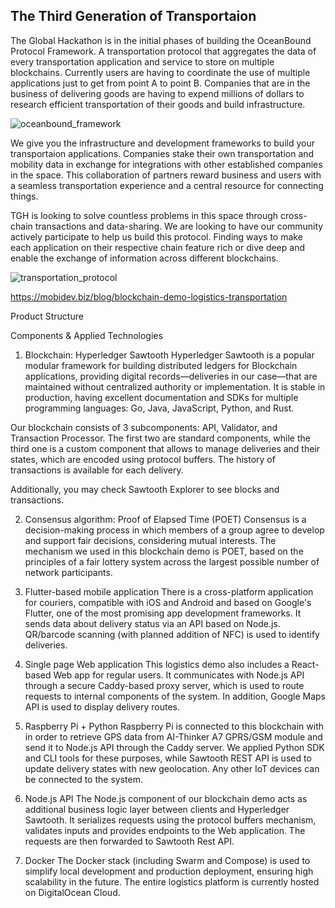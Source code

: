 ## The Third Generation of Transportaion

The Global Hackathon is in the initial phases of building the OceanBound Protocol Framework. A transportation protocol that aggregates the data of every transportation application and service to store on multiple blockchains.  Currently users are having to coordinate the use of multiple applications just to get from point A to point B.  Companies that are in the business of delivering goods are having to expend millions of dollars to research efficient transportation of their goods and build infrastructure.

![oceanbound_framework](https://user-images.githubusercontent.com/7444521/55461724-fe8d0700-55a9-11e9-8190-4933e2c5eff3.jpg)


We give you the infrastructure and development frameworks to build your transportaion applications.  Companies stake their own transportation and mobility data in exchange for integrations with other established companies in the space.  This collaboration of partners reward business and users with a seamless transportation experience and a central resource for connecting things.


TGH is looking to solve countless problems in this space through cross-chain transactions and data-sharing.  We are looking to have our community actively participate to help us build this protocol.  Finding ways to make each application on their respective chain feature rich or dive deep and enable the exchange of information across different blockchains. 


![transportation_protocol](https://user-images.githubusercontent.com/7444521/55461325-07310d80-55a9-11e9-82ef-4a3609052270.jpg)



https://mobidev.biz/blog/blockchain-demo-logistics-transportation


Product Structure


Components & Applied Technologies

1. Blockchain: Hyperledger Sawtooth
Hyperledger Sawtooth is a popular modular framework for building distributed ledgers for Blockchain applications, providing digital records—deliveries in our case—that are maintained without centralized authority or implementation. It is stable in production, having excellent documentation and SDKs for multiple programming languages: Go, Java, JavaScript, Python, and Rust.

Our blockchain consists of 3 subcomponents: API, Validator, and Transaction Processor. The first two are standard components, while the third one is a custom component that allows to manage deliveries and their states, which are encoded using protocol buffers. The history of transactions is available for each delivery.

Additionally, you may check Sawtooth Explorer to see blocks and transactions.



2. Consensus algorithm: Proof of Elapsed Time (POET)
Consensus is a decision-making process in which members of a group agree to develop and support fair decisions, considering mutual interests. The mechanism we used in this blockchain demo is POET, based on the principles of a fair lottery system across the largest possible number of network participants.



3. Flutter-based mobile application
There is a cross-platform application for couriers, compatible with iOS and Android and based on Google's Flutter, one of the most promising app development frameworks. It sends data about delivery status via an API based on Node.js. QR/barcode scanning (with planned addition of NFC) is used to identify deliveries.



4. Single page Web application
This logistics demo also includes a React-based Web app for regular users. It communicates with Node.js API through a secure Caddy-based proxy server, which is used to route requests to internal components of the system. In addition, Google Maps API is used to display delivery routes.



5. Raspberry Pi + Python
Raspberry Pi is connected to this blockchain with in order to retrieve GPS data from AI-Thinker A7 GPRS/GSM module and send it to Node.js API through the Caddy server. We applied Python SDK and CLI tools for these purposes, while Sawtooth REST API is used to update delivery states with new geolocation. Any other IoT devices can be connected to the system.



6. Node.js API
The Node.js component of our blockchain demo acts as additional business logic layer between clients and Hyperledger Sawtooth. It serializes requests using the protocol buffers mechanism, validates inputs and provides endpoints to the Web application. The requests are then forwarded to Sawtooth Rest API.



7. Docker
The Docker stack (including Swarm and Compose) is used to simplify local development and production deployment, ensuring high scalability in the future. The entire logistics platform is currently hosted on DigitalOcean Cloud.

